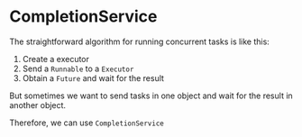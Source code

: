 # CompletionService

The straightforward algorithm for running concurrent tasks is like this:

1. Create a executor
2. Send a `Runnable` to a `Executor`
3. Obtain a `Future` and wait for the result

But sometimes we want to send tasks in one object and wait for the result in another object.

Therefore, we can use `CompletionService`